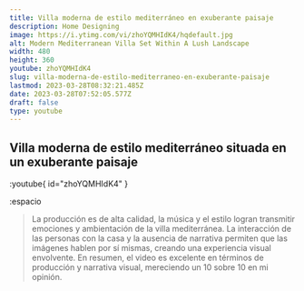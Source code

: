 ```yaml
---
title: Villa moderna de estilo mediterráneo en exuberante paisaje
description: Home Designing
image: https://i.ytimg.com/vi/zhoYQMHIdK4/hqdefault.jpg
alt: Modern Mediterranean Villa Set Within A Lush Landscape
width: 480
height: 360
youtube: zhoYQMHIdK4
slug: villa-moderna-de-estilo-mediterraneo-en-exuberante-paisaje
lastmod: 2023-03-28T08:32:21.485Z
date: 2023-03-28T07:52:05.577Z
draft: false
type: youtube
---
```


## Villa moderna de estilo mediterráneo situada en un exuberante paisaje

:youtube{ id="zhoYQMHIdK4" }

:espacio

> La producción es de alta calidad, la música y el estilo logran transmitir emociones y ambientación de la villa mediterránea. La interacción de las personas con la casa y la ausencia de narrativa permiten que las imágenes hablen por sí mismas, creando una experiencia visual envolvente. En resumen, el video es excelente en términos de producción y narrativa visual, mereciendo un 10 sobre 10 en mi opinión.